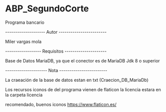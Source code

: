 # ABP_SegundoCorte
Programa bancario

-------------------- Autor ------------------------

Miler vargas mola

------------------ Requisitos ---------------------

Base de Datos MariaDB, ya que el conector es de MariaDB
Jdk 8 o superior

--------------------- Nota ------------------------

La craeación de la base de datos estan en txt (Craecion_DB_MariaDb)

Los recursos iconos de del programa vienen de flaticon
la licencia estara en la carpeta licencia

recomendado, buenos iconos
 https://www.flaticon.es/ 
